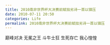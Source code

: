 ```yaml
---
title: 2010南非世界杯大决赛前赋拙劣诗一首以镇压
date: 2010-07-11 20:50
categories: Life
permalink: 2010南非世界杯大决赛前赋拙劣诗一首以镇压
---
```


巅峰对决
无冕之王
斗牛士狂
生死存亡
我心惶惶